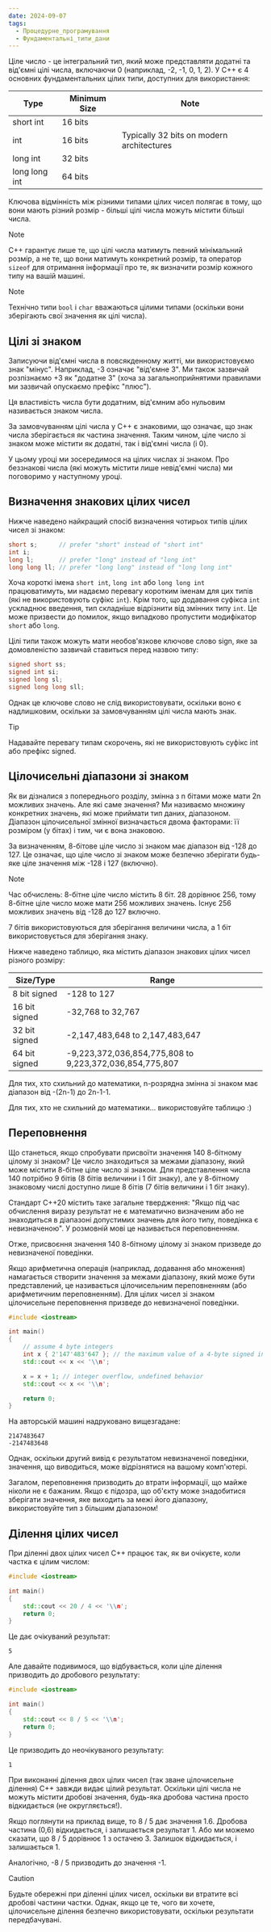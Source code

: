 ```yaml
---
date: 2024-09-07
tags:
  - Процедурне_програмування
  - Фундаментальні_типи_дани
---
```

Ціле число - це інтегральний тип, який може представляти додатні та від'ємні цілі числа, включаючи 0 (наприклад, -2, -1, 0, 1, 2). У C++ є 4 основних фундаментальних цілих типи, доступних для використання:

|Type|Minimum Size|Note|
|---|---|---|
|short int|16 bits||
|int|16 bits|Typically 32 bits on modern architectures|
|long int|32 bits||
|long long int|64 bits||
Ключова відмінність між різними типами цілих чисел полягає в тому, що вони мають різний розмір - більші цілі числа можуть містити більші числа.

> [!NOTE]
> C++ гарантує лише те, що цілі числа матимуть певний мінімальний розмір, а не те, що вони матимуть конкретний розмір, та оператор `sizeof` для отримання інформації про те, як визначити розмір кожного типу на вашій машині.

> [!NOTE]
> Технічно типи `bool` і `char` вважаються цілими типами (оскільки вони зберігають свої значення як цілі числа).

## Цілі зі знаком
Записуючи від'ємні числа в повсякденному житті, ми використовуємо знак "мінус". Наприклад, -3 означає "від'ємне 3". Ми також зазвичай розпізнаємо +3 як "додатне 3" (хоча за загальноприйнятими правилами ми зазвичай опускаємо префікс "плюс").

Ця властивість числа бути додатним, від'ємним або нульовим називається знаком числа.

За замовчуванням цілі числа у C++ є знаковими, що означає, що знак числа зберігається як частина значення. Таким чином, ціле число зі знаком може містити як додатні, так і від'ємні числа (і 0).

У цьому уроці ми зосередимося на цілих числах зі знаком. Про беззнакові числа (які можуть містити лише невід'ємні числа) ми поговоримо у наступному уроці.
## Визначення знакових цілих чисел
Нижче наведено найкращий спосіб визначення чотирьох типів цілих чисел зі знаком:

```cpp
short s;      // prefer "short" instead of "short int"
int i;
long l;       // prefer "long" instead of "long int"
long long ll; // prefer "long long" instead of "long long int"
```

Хоча короткі імена `short int`, `long int` або `long long int` працюватимуть, ми надаємо перевагу коротким іменам для цих типів (які не використовують суфікс `int`). Крім того, що додавання суфікса `int` ускладнює введення, тип складніше відрізнити від змінних типу `int`. Це може призвести до помилок, якщо випадково пропустити модифікатор `short` або `long`.

Цілі типи також можуть мати необов'язкове ключове слово sign, яке за домовленістю зазвичай ставиться перед назвою типу:

```cpp
signed short ss;
signed int si;
signed long sl;
signed long long sll;
```

Однак це ключове слово не слід використовувати, оскільки воно є надлишковим, оскільки за замовчуванням цілі числа мають знак.

> [!tip]
> Надавайте перевагу типам скорочень, які не використовують суфікс int або префікс signed.
## Цілочисельні діапазони зі знаком
Як ви дізналися з попереднього розділу, змінна з n бітами може мати 2n можливих значень. Але які саме значення? Ми називаємо множину конкретних значень, які може приймати тип даних, діапазоном. Діапазон цілочисельної змінної визначається двома факторами: її розміром (у бітах) і тим, чи є вона знаковою.

За визначенням, 8-бітове ціле число зі знаком має діапазон від -128 до 127. Це означає, що ціле число зі знаком може безпечно зберігати будь-яке ціле значення між -128 і 127 (включно).

> [!NOTE]
> Час обчислень: 8-бітне ціле число містить 8 біт. 28 дорівнює 256, тому 8-бітне ціле число може мати 256 можливих значень. Існує 256 можливих значень від -128 до 127 включно.
> 
> 7 бітів використовуються для зберігання величини числа, а 1 біт використовується для зберігання знаку.

Нижче наведено таблицю, яка містить діапазон знакових цілих чисел різного розміру:

|Size/Type|Range|
|---|---|
|8 bit signed|-128 to 127|
|16 bit signed|-32,768 to 32,767|
|32 bit signed|-2,147,483,648 to 2,147,483,647|
|64 bit signed|-9,223,372,036,854,775,808 to 9,223,372,036,854,775,807|
Для тих, хто схильний до математики, n-розрядна змінна зі знаком має діапазон від -(2n-1) до 2n-1-1.

Для тих, хто не схильний до математики... використовуйте таблицю :)
## Переповнення
Що станеться, якщо спробувати присвоїти значення 140 8-бітному цілому зі знаком? Це число знаходиться за межами діапазону, який може містити 8-бітне ціле число зі знаком. Для представлення числа 140 потрібно 9 бітів (8 бітів величини і 1 біт знаку), але у 8-бітному знаковому числі доступно лише 8 бітів (7 бітів величини і 1 біт знаку).

Стандарт C++20 містить таке загальне твердження: "Якщо під час обчислення виразу результат не є математично визначеним або не знаходиться в діапазоні допустимих значень для його типу, поведінка є невизначеною". У розмовній мові це називається переповненням.

Отже, присвоєння значення 140 8-бітному цілому зі знаком призведе до невизначеної поведінки.

Якщо арифметична операція (наприклад, додавання або множення) намагається створити значення за межами діапазону, який може бути представлений, це називається цілочисельним переповненням (або арифметичним переповненням). Для цілих чисел зі знаком цілочисельне переповнення призведе до невизначеної поведінки.

```cpp
#include <iostream>

int main()
{
    // assume 4 byte integers
    int x { 2'147'483'647 }; // the maximum value of a 4-byte signed integer
    std::cout << x << '\\n';

    x = x + 1; // integer overflow, undefined behavior
    std::cout << x << '\\n';

    return 0;
}
```

На авторській машині надруковано вищезгадане:

```
2147483647
-2147483648
```

Однак, оскільки другий вивід є результатом невизначеної поведінки, значення, що виводиться, може відрізнятися на вашому комп'ютері.

Загалом, переповнення призводить до втрати інформації, що майже ніколи не є бажаним. Якщо є підозра, що об'єкту може знадобитися зберігати значення, яке виходить за межі його діапазону, використовуйте тип з більшим діапазоном!
## Ділення цілих чисел
При діленні двох цілих чисел C++ працює так, як ви очікуєте, коли частка є цілим числом:

```cpp
#include <iostream>

int main()
{
    std::cout << 20 / 4 << '\\n';
    return 0;
}
```

Це дає очікуваний результат:

```
5
```

Але давайте подивимося, що відбувається, коли ціле ділення призводить до дробового результату:

```cpp
#include <iostream>

int main()
{
    std::cout << 8 / 5 << '\\n';
    return 0;
}
```

Це призводить до неочікуваного результату:

```
1
```

При виконанні ділення двох цілих чисел (так зване цілочисельне ділення) C++ завжди видає цілий результат. Оскільки цілі числа не можуть містити дробові значення, будь-яка дробова частина просто відкидається (не округляється!).

Якщо поглянути на приклад вище, то 8 / 5 дає значення 1.6. Дробова частина (0,6) відкидається, і залишається результат 1. Або ми можемо сказати, що 8 / 5 дорівнює 1 з остачею 3. Залишок відкидається, і залишається 1.

Аналогічно, -8 / 5 призводить до значення -1.

> [!caution]
> Будьте обережні при діленні цілих чисел, оскільки ви втратите всі дробові частини частки. Однак, якщо це те, чого ви хочете, цілочисельне ділення безпечно використовувати, оскільки результати передбачувані.